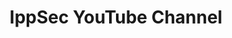---
title: IppSec YouTube Channel
description: 
url: https://www.youtube.com/@ippsec
image:
    # url: '/assets/images/cafe.png'
    # alt: 'Cafe'
tags: ['youtube']
pubDate: 2023-11-10
draft: false
---